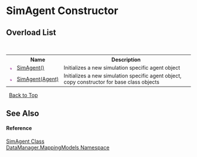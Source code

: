 # SimAgent Constructor 
 


## Overload List
&nbsp;<table><tr><th></th><th>Name</th><th>Description</th></tr><tr><td>![Public method](media/pubmethod.gif "Public method")</td><td><a href="b497c1b1-d50f-5448-fa77-49526183da5d">SimAgent()</a></td><td>
Initializes a new simulation specific agent object</td></tr><tr><td>![Public method](media/pubmethod.gif "Public method")</td><td><a href="d3a02eaf-bd59-f4f0-b6b8-92c0bc3066e7">SimAgent(Agent)</a></td><td>
Initializes a new simulation specific agent object, copy constructor for base class objects</td></tr></table>&nbsp;
<a href="#simagent-constructor">Back to Top</a>

## See Also


#### Reference
<a href="ededd7bc-9c9e-b6d3-2830-db490e657f72">SimAgent Class</a><br /><a href="90051a81-8926-ad54-ad62-ab3875299188">DataManager.MappingModels Namespace</a><br />